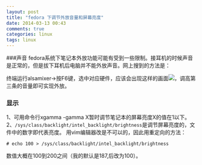 ```yaml
---
layout: post
title: "fedora 下调节外放音量和屏幕亮度"
date: 2014-03-13 00:43
comments: true
categories: linux
tags: linux
---
```

###声音
fedora系统下笔记本外放功能可能有受到一些限制。接耳机的时候声音是正常的，但是拔下耳机后电脑并不能外放声音。网上搜到的方法是：  

<!-- more -->


终端运行alsamixer->按F6键，选中对应硬件，应该会出现这样的画面![](https://lh4.googleusercontent.com/-Pj4Qb92Mz3M/UyCOC4GBLFI/AAAAAAAAAJ0/IZSLgP3Xxqs/w614-h346-no/2014-03-13-002941_614x346_scrot.png)，调高第三条的音量即可实现外放。

### 显示
1、可用命令行xgamma -gamma X暂时调节笔记本的屏幕亮度X的值在1以下。
2、`/sys/class/backlight/intel_backlight/brightness`是调节屏幕亮度的，文件中的数字即代表亮度。
用vim编辑器改是不可以的，因此用重定向的方法：
```
# echo 100 > /sys/class/backlight/intel_backlight/brightness
```
数值大概在100到200之间（我的默认是187,后改为100）。

